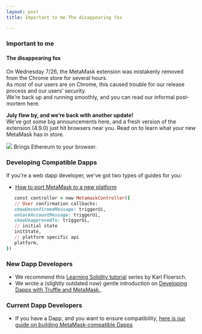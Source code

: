 ```yaml
---
layout: post
title: Important to me The disappearing fox

---
```


### Important to me
#### The disappearing fox
On Wednesday 7/26, the MetaMask extension was mistakenly removed from the Chrome store for several hours.   
As most of our users are on Chrome, this caused trouble for our release process and our users’ security.   
We’re back up and running smoothly, and you can read our informal post-mortem here.  
<!--
<img src="https://cdn-images-1.medium.com/max/800/1*O7Wnq_15OYStkdUAEKJnAA.png">
-->


**July flew by, and we’re back with another update!**  
We’ve got some big announcements here, and a fresh version of the extension (4.9.0) just hit browsers near you. 
Read on to learn what your new MetaMask has in store.

<img src="https://metamask.io/img/metamask.png">  
Brings Ethereum to your browser.

### Developing Compatible Dapps  
If you're a web dapp developer, we've got two types of guides for you:

 - [How to port MetaMask to a new platform](https://github.com/MetaMask/metamask-extension/blob/develop/docs/porting_to_new_environment.md "new platform")    

 ```ruby
    const controller = new MetamaskController({
    // User confirmation callbacks:
    showUnconfirmedMessage: triggerUi,
    unlockAccountMessage: triggerUi,
    showUnapprovedTx: triggerUi,
    // initial state
    initState,
    // platform specific api
    platform,
})
 ```


### New Dapp Developers  
  - We recommend this [Learning Solidity tutorial](https://karl.tech/learning-solidity-part-1-deploy-a-contract/ "tutorial")
 series by Karl Floersch.
  - We wrote a (slightly outdated now) gentle introduction on [Developing Dapps with Truffle and MetaMask.](https://medium.com/metamask/developing-ethereum-dapps-with-truffle-and-metamask-aa8ad7e363ba "Developing").

### Current Dapp Developers  
  - If you have a Dapp, and you want to ensure compatibility, [here is our guide on building MetaMask-compatible Dapps](https://github.com/MetaMask/faq/blob/master/DEVELOPERS.md "here")

